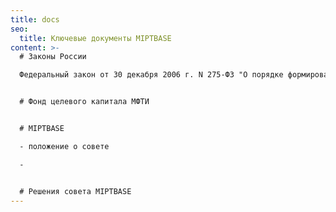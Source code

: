 ```yaml
---
title: docs
seo:
  title: Ключевые документы MIPTBASE
content: >-
  # Законы России

  Федеральный закон от 30 декабря 2006 г. N 275-ФЗ "О порядке формирования и использования целевого капитала некоммерческих организаций"


  # Фонд целевого капитала МФТИ


  # MIPTBASE

  - положение о совете

  - 


  # Решения совета MIPTBASE
---
```

